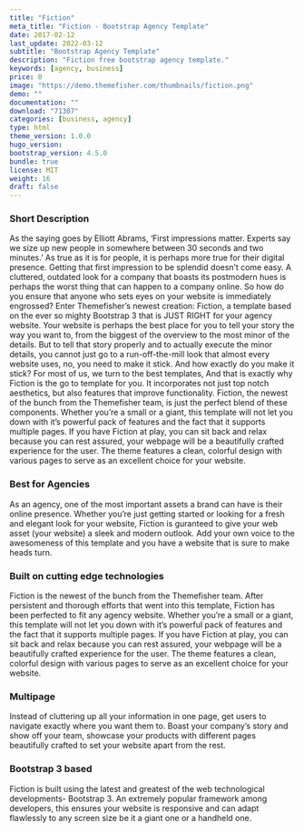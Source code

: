 ```yaml
---
title: "Fiction"
meta_title: "Fiction - Bootstrap Agency Template"
date: 2017-02-12
last_update: 2022-03-12
subtitle: "Bootstrap Agency Template"
description: "Fiction free bootstrap agency template."
keywords: [agency, business]
price: 0
image: "https://demo.themefisher.com/thumbnails/fiction.png"
demo: ""
documentation: ""
download: "71307"
categories: [business, agency]
type: html
theme_version: 1.0.0
hugo_version:
bootstrap_version: 4.5.0
bundle: true
license: MIT
weight: 16
draft: false
---
```


### Short Description

As the saying goes by Elliott Abrams, ‘First impressions matter. Experts say we size up new people in somewhere between 30 seconds and two minutes.’ As true as it is for people, it is perhaps more true for their digital presence. Getting that first impression to be splendid doesn’t come easy. A cluttered, outdated look for a company that boasts its postmodern hues is perhaps the worst thing that can happen to a company online. So how do you ensure that anyone who sets eyes on your website is immediately engrossed? Enter Themefisher’s newest creation: Fiction, a template based on the ever so mighty Bootstrap 3 that is JUST RIGHT for your agency website. Your website is perhaps the best place for you to tell your story the way you want to, from the biggest of the overview to the most minor of the details. But to tell that story properly and to actually execute the minor details, you cannot just go to a run-off-the-mill look that almost every website uses, no, you need to make it stick. And how exactly do you make it stick? For most of us, we turn to the best templates, And that is exactly why Fiction is the go to template for you. It incorporates not just top notch aesthetics, but also features that improve functionality. Fiction, the newest of the bunch from the Themefisher team, is just the perfect blend of these components. Whether you’re a small or a giant, this template will not let you down with it’s powerful pack of features and the fact that it supports multiple pages. If you have Fiction at play, you can sit back and relax because you can rest assured, your webpage will be a beautifully crafted experience for the user. The theme features a clean, colorful design with various pages to serve as an excellent choice for your website.

### Best for Agencies

As an agency, one of the most important assets a brand can have is their online presence. Whether you’re just getting started or looking for a fresh and elegant look for your website, Fiction is guranteed to give your web asset (your website) a sleek and modern outlook. Add your own voice to the awesomeness of this template and you have a website that is sure to make heads turn.

### Built on cutting edge technologies

Fiction is the newest of the bunch from the Themefisher team. After persistent and thorough efforts that went into this template, Fiction has been perfected to fit any agency website. Whether you’re a small or a giant, this template will not let you down with it’s powerful pack of features and the fact that it supports multiple pages. If you have Fiction at play, you can sit back and relax because you can rest assured, your webpage will be a beautifully crafted experience for the user. The theme features a clean, colorful design with various pages to serve as an excellent choice for your website.

### Multipage

Instead of cluttering up all your information in one page, get users to navigate exactly where you want them to. Boast your company’s story and show off your team, showcase your products with different pages beautifully crafted to set your website apart from the rest.

### Bootstrap 3 based

Fiction is built using the latest and greatest of the web technological developments- Bootstrap 3. An extremely popular framework among developers, this ensures your website is responsive and can adapt flawlessly to any screen size be it a giant one or a handheld one.

